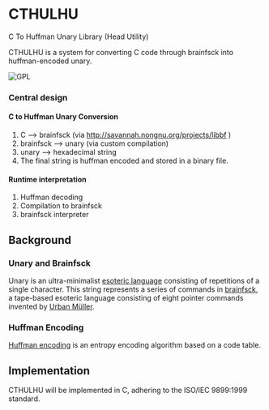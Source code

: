 <!---
    This file is part of CTHULHU.

    CTHULHU is free software: you can redistribute it and/or modify
    it under the terms of the GNU General Public License as published by
    the Free Software Foundation, either version 3 of the License, or
    (at your option) any later version.

    CTHULHU is distributed in the hope that it will be useful,
    but WITHOUT ANY WARRANTY; without even the implied warranty of
    MERCHANTABILITY or FITNESS FOR A PARTICULAR PURPOSE.  See the
    GNU General Public License for more details.

    You should have received a copy of the GNU General Public License
    along with CTHULHU.  If not, see <http://www.gnu.org/licenses/>.
-->

# CTHULHU

C To Huffman Unary Library (Head Utility)

CTHULHU is a system for converting C code through brainfsck into huffman-encoded unary.

![GPL](http://www.gnu.org/graphics/gplv3-127x51.png)

### Central design

#### C to Huffman Unary Conversion

1. C --> brainfsck (via http://savannah.nongnu.org/projects/libbf )
2. brainfsck --> unary (via custom compilation)
3. unary --> hexadecimal string
4. The final string is huffman encoded and stored in a binary file.

#### Runtime interpretation

1. Huffman decoding
2. Compilation to brainfsck
3. brainfsck interpreter

## Background

### Unary and Brainfsck

Unary is an ultra-minimalist [esoteric language](http://esolangs.org/wiki/Esoteric_programming_language) 
consisting of repetitions of a single character. This string represents a series of commands in 
[brainfsck](http://esolangs.org/w/index.php?title=Brainfsck), a tape-based esoteric language consisting 
of eight pointer commands invented by [Urban Müller](http://esolangs.org/wiki/Urban_M%C3%BCller).

### Huffman Encoding

[Huffman encoding](http://en.wikipedia.org/wiki/Huffman_coding) is an entropy encoding algorithm based on a code table.

## Implementation

CTHULHU will be implemented in C, adhering to the ISO/IEC 9899:1999 standard.
